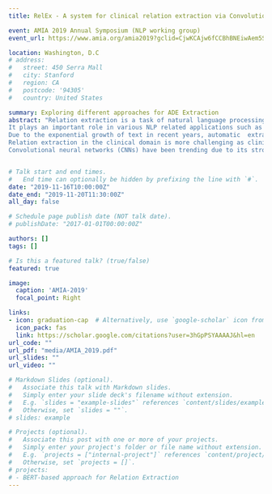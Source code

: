 ```yaml
---
title: RelEx - A system for clinical relation extraction via Convolutional Neural Network

event: AMIA 2019 Annual Symposium (NLP working group)
event_url: https://www.amia.org/amia2019?gclid=CjwKCAjw6fCCBhBNEiwAem5SO_B1qfERGP_Ql3P2LkoqpSDIvji54SxIOnYf6vn75of3sdAWTcUOtRoC3mQQAvD_BwE

location: Washington, D.C
# address:
#   street: 450 Serra Mall
#   city: Stanford
#   region: CA
#   postcode: '94305'
#   country: United States

summary: Exploring different approaches for ADE Extraction
abstract: "Relation extraction is a task of natural language processing (NLP) to detect and classify the relation between two entities in a text. 
It plays an important role in various NLP related applications such as clinical trial screening, clinical decision making. 
Due to the exponential growth of text in recent years, automatic  extraction  of  semantic relations from text has received growing attention. 
Relation extraction in the clinical domain is more challenging as clinical records can contain multiple pairs of medical entities in the same sentence. 
Convolutional neural networks (CNNs) have been trending due to its strong learning ability features. The max-pooling method of the CNN models help in extracting the most significant features output from the convolution filter.In previous work, CNN models performed well on clinical relation extraction benchmarks, therefore we decided to evaluate its performance against ADE relation extraction benchmarks. Here we describe our relation extraction system for identifying and classifying relations  from  clinical  text using CNNs.   Our  system  consists  of  two  components - sentence-CNN and segment-CNN. We utilize two different data sets: i2b2/VA 2010 , N2C2 2018. The i2b2 corpus includes problem related attributes andrelations from patient discharge summaries. Analysis of our results show segment-CNN outperforms sentence-CNN and this system can be used to extract and clas-sify ADE relation extraction benchmarks. We plan to investigate further into the multi-class labeling of the sentence-CNN and further improve segment-CNN for relation extraction."


# Talk start and end times.
#   End time can optionally be hidden by prefixing the line with `#`.
date: "2019-11-16T10:00:00Z"
date_end: "2019-11-20T11:30:00Z"
all_day: false

# Schedule page publish date (NOT talk date).
# publishDate: "2017-01-01T00:00:00Z"

authors: []
tags: []

# Is this a featured talk? (true/false)
featured: true

image:
  caption: 'AMIA-2019'
  focal_point: Right

links:
- icon: graduation-cap  # Alternatively, use `google-scholar` icon from `ai` icon pack
  icon_pack: fas
  link: https://scholar.google.com/citations?user=3hGpPSYAAAAJ&hl=en
url_code: ""
url_pdf: "media/AMIA_2019.pdf"
url_slides: ""
url_video: ""

# Markdown Slides (optional).
#   Associate this talk with Markdown slides.
#   Simply enter your slide deck's filename without extension.
#   E.g. `slides = "example-slides"` references `content/slides/example-slides.md`.
#   Otherwise, set `slides = ""`.
# slides: example

# Projects (optional).
#   Associate this post with one or more of your projects.
#   Simply enter your project's folder or file name without extension.
#   E.g. `projects = ["internal-project"]` references `content/project/deep-learning/index.md`.
#   Otherwise, set `projects = []`.
# projects:
# - BERT-based approach for Relation Extraction
---
```


<!-- {{% callout note %}}
Click on the **Slides** button above to view the built-in slides feature.
{{% /callout %}}

Slides can be added in a few ways:

- **Create** slides using Wowchemy's [*Slides*](https://wowchemy.com/docs/managing-content/#create-slides) feature and link using `slides` parameter in the front matter of the talk file
- **Upload** an existing slide deck to `static/` and link using `url_slides` parameter in the front matter of the talk file
- **Embed** your slides (e.g. Google Slides) or presentation video on this page using [shortcodes](https://wowchemy.com/docs/writing-markdown-latex/).

Further event details, including [page elements](https://wowchemy.com/docs/writing-markdown-latex/) such as image galleries, can be added to the body of this page. -->
